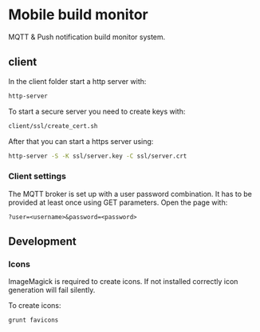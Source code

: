 # Mobile build monitor

MQTT & Push notification build monitor system.

## client

In the client folder start a http server with:
```bash
http-server
```

To start a secure server you need to create keys with:

```bash
client/ssl/create_cert.sh
```

After that you can start a https server using:

```bash
http-server -S -K ssl/server.key -C ssl/server.crt
```

### Client settings
The MQTT broker is set up with a user password combination. It has to be provided at least once using GET parameters.
Open the page with:

`?user=<username>&password=<password>`

## Development

### Icons
ImageMagick is required to create icons. If not installed correctly icon generation will fail silently.

To create icons:

```bash
grunt favicons
```